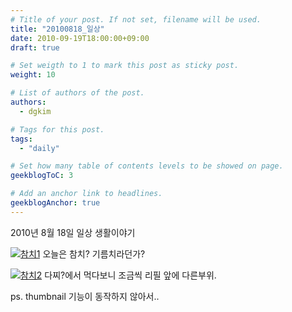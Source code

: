 ```yaml
---
# Title of your post. If not set, filename will be used.
title: "20100818_일상"
date: 2010-09-19T18:00:00+09:00
draft: true

# Set weigth to 1 to mark this post as sticky post.
weight: 10

# List of authors of the post.
authors:
  - dgkim

# Tags for this post.
tags:
  - "daily"

# Set how many table of contents levels to be showed on page.
geekblogToC: 3

# Add an anchor link to headlines.
geekblogAnchor: true
---
```


2010년 8월 18일 일상 생활이야기

<a class="shutterset_" href='/uploads/daily-20100818/img_0046.jpg' title=''><img src='/uploads/daily-20100818/img_0046.jpg' alt='참치1' class='ngg-singlepic ngg-none' /></a>
오늘은 참치? 기름치라던가?

<a class="shutterset_" href='/uploads/daily-20100818/img_0047.jpg' title=''><img src='/uploads/daily-20100818/img_0047.jpg' alt='참치2' class='ngg-singlepic ngg-none' /></a>
다찌?에서 먹다보니 조금씩 리필 앞에 다른부위.

ps. thumbnail 기능이 동작하지 않아서..
